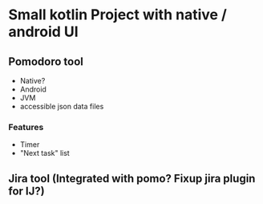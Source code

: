 # Small kotlin Project with native / android UI

## Pomodoro tool
- Native?
- Android
- JVM
- accessible json data files

### Features
- Timer
- "Next task" list


## Jira tool (Integrated with pomo? Fixup jira plugin for IJ?)



